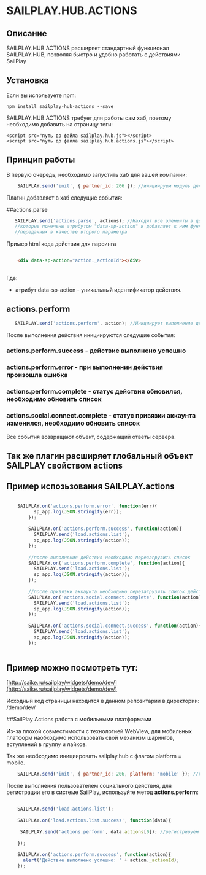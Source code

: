 # SAILPLAY.HUB.ACTIONS

## Описание

SAILPLAY.HUB.ACTIONS расширяет стандартный функционал SAILPLAY.HUB, позволяя быстро и удобно работать с действиями SailPlay

## Установка

Если вы используете npm:

    npm install sailplay-hub-actions --save
    
SAILPLAY.HUB.ACTIONS требует для работы сам хаб, поэтому необходимо добавить на страницу теги:

    <script src="путь до файла sailplay.hub.js"></script>
    <script src="путь до файла sailplay.hub.actions.js"></script>

## Принцип работы

В первую очередь, необходимо запустить хаб для вашей компании: 

```javascript
    SAILPLAY.send('init', { partner_id: 206 }); //инициируем модуль для партнера с айди = 206
```

Плагин добавляет в хаб следущие события:

##actions.parse

```javascript
   SAILPLAY.send('actions.parse', actions); //Находит все элементы в документе, 
   //которые помечены атрибутом "data-sp-action" и добавляет к ним функционал действий, 
   //переданных в качестве второго параметра
```

Пример html кода действия для парсинга    
    
```html

    <div data-sp-action="action._actionId"></div>
    
```

Где:

* атрибут data-sp-action - уникальный идентификатор действия.
    
## actions.perform

```javascript
   SAILPLAY.send('actions.perform', action); //Инициирует выполнение действия, переданного в качестве второго параметра.
```
  
После выполнения действия инициируются следущие события:

### actions.perform.success - действие выполнено успешно
### actions.perform.error - при выполнении действия произошла ошибка
### actions.perform.complete - статус действия обновился, необходимо обновить список
### actions.social.connect.complete - статус привязки аккаунта изменился, необходимо обновить список

Все события возвращают объект, содержащий ответы сервера.

## Так же плагин расширяет глобальный объект SAILPLAY свойством actions


## Пример испозьзования SAILPLAY.actions

```javascript

    SAILPLAY.on('actions.perform.error', function(err){
          sp_app.log(JSON.stringify(err));
        });
    
        SAILPLAY.on('actions.perform.success', function(action){
          SAILPLAY.send('load.actions.list');
          sp_app.log(JSON.stringify(action));
        });
    
        //после выполнения действия необходимо перезагрузить список
        SAILPLAY.on('actions.perform.complete', function(action){
          SAILPLAY.send('load.actions.list');
          sp_app.log(JSON.stringify(action));
        });
    
        //после привязки аккаунта необходимо перезагрузить список действий
        SAILPLAY.on('actions.social.connect.complete', function(action){
          SAILPLAY.send('load.actions.list');
          sp_app.log(JSON.stringify(action));
        });
    
        SAILPLAY.on('actions.social.connect.success', function(action){
          SAILPLAY.send('load.actions.list');
          sp_app.log(JSON.stringify(action));
        });
        
```
    
## Пример можно посмотреть тут:

[http://saike.ru/sailplay/widgets/demo/dev/](http://saike.ru/sailplay/widgets/demo/dev/)

Исходный код страницы находится в данном репозитарии в директории: /demo/dev/

##SailPlay Actions работа с мобильными платформами

Из-за плохой совместимости с технологией WebView, 
для мобильных платформ наобходимо использовать свой механизм шарингов, вступлений в группу и лайков.

Так же необходимо инициировать sailplay.hub с флагом platform = mobile.

```javascript
    SAILPLAY.send('init', { partner_id: 206, platform: 'mobile' }); //инициируем модуль для партнера с айди = 206 для мобильных платформ
```

После выполнения пользователем социального действия, для регистрации его в системе SailPlay, используйте метод **actions.perform**:


```javascript

    SAILPLAY.send('load.actions.list');
    
    SAILPLAY.on('load.actions.list.success', function(data){
    
     SAILPLAY.send('actions.perform', data.actions[0]); //регистрируем выполнение первого действия из списка, полученного с сервера SailPlay
      
    });
    
    SAILPLAY.on('actions.perform.success', function(action){
      alert('Действие выполнено успешно: ' + action._actionId);
    });
```


